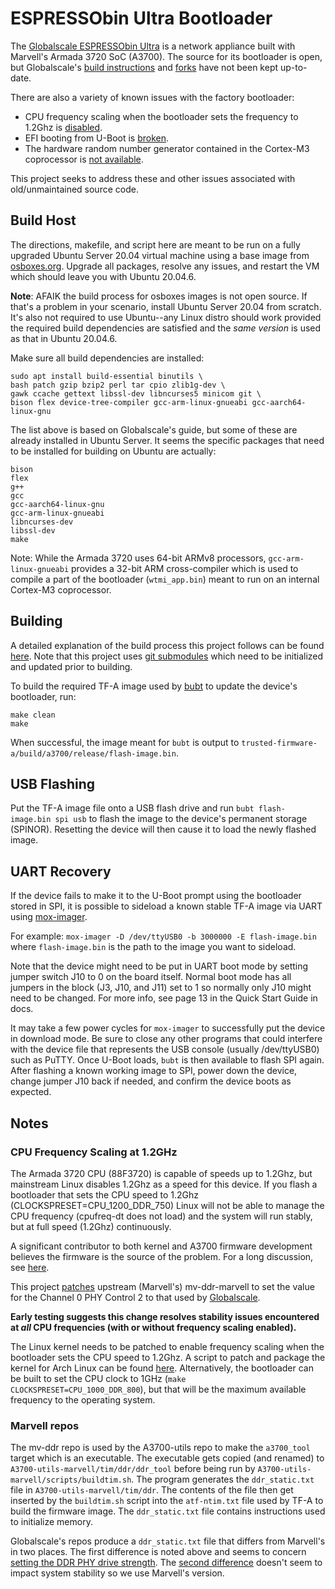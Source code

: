 # ESPRESSObin Ultra Bootloader

The [Globalscale ESPRESSObin Ultra](https://globalscaletechnologies.com/product/espressobin-ultra/) is a network appliance built with Marvell's Armada 3720 SoC (A3700). The source for its bootloader is open, but Globalscale's [build instructions](https://espressobin.net/espressobin-ultra-build-instruction/) and [forks](https://github.com/globalscaletechnologies) have not been kept up-to-date.

There are also a variety of known issues with the factory bootloader:
* CPU frequency scaling when the bootloader sets the frequency to 1.2Ghz is [disabled](https://github.com/torvalds/linux/commit/484f2b7c61b9ae58cc00c5127bcbcd9177af8dfe).
* EFI booting from U-Boot is [broken](https://lore.kernel.org/regressions/NpVfaMj--3-9@bens.haus/T/).
* The hardware random number generator contained in the Cortex-M3 coprocessor is [not available](https://gitlab.nic.cz/turris/mox-boot-builder).

This project seeks to address these and other issues associated with old/unmaintained source code. 

## Build Host

The directions, makefile, and script here are meant to be run on a fully upgraded Ubuntu Server 20.04 virtual machine using a base image from [osboxes.org](https://www.osboxes.org/ubuntu-server/#ubuntu-server-20-04-4-vbox). Upgrade all packages, resolve any issues, and restart the VM which should leave you with Ubuntu 20.04.6.

__Note__: AFAIK the build process for osboxes images is not open source. If that's a problem in your scenario, install Ubuntu Server 20.04 from scratch. It's also not required to use Ubuntu--any Linux distro should work provided the required build dependencies are satisfied and the _same version_ is used as that in Ubuntu 20.04.6.

Make sure all build dependencies are installed:
```
sudo apt install build-essential binutils \
bash patch gzip bzip2 perl tar cpio zlib1g-dev \
gawk ccache gettext libssl-dev libncurses5 minicom git \
bison flex device-tree-compiler gcc-arm-linux-gnueabi gcc-aarch64-linux-gnu
```
The list above is based on Globalscale's guide, but some of these are already installed in Ubuntu Server. It seems the specific packages that need to be installed for building on Ubuntu are actually:

```
bison
flex
g++
gcc
gcc-aarch64-linux-gnu
gcc-arm-linux-gnueabi
libncurses-dev
libssl-dev
make
```

Note: While the Armada 3720 uses 64-bit ARMv8 processors, `gcc-arm-linux-gnueabi` provides a 32-bit ARM cross-compiler which is used to compile a part of the bootloader (`wtmi_app.bin`) meant to run on an internal Cortex-M3 coprocessor.

## Building
A detailed explanation of the build process this project follows can be found [here](https://trustedfirmware-a.readthedocs.io/en/v2.10/plat/marvell/armada/build.html). Note that this project uses [git submodules](https://git-scm.com/book/en/v2/Git-Tools-Submodules) which need to be initialized and updated prior to building.

To build the required TF-A image used by [bubt](https://source.denx.de/u-boot/u-boot/-/blob/master/doc/mvebu/cmd/bubt.txt) to update the device's bootloader, run:
```
make clean
make
```
When successful, the image meant for `bubt` is output to `trusted-firmware-a/build/a3700/release/flash-image.bin`.

## USB Flashing
Put the TF-A image file onto a USB flash drive and run `bubt flash-image.bin spi usb` to flash the image to the device's permanent storage (SPINOR). Resetting the device will then cause it to load the newly flashed image.

## UART Recovery
If the device fails to make it to the U-Boot prompt using the bootloader stored in SPI, it is possible to sideload a known stable TF-A image via UART using [mox-imager](https://gitlab.nic.cz/turris/mox-imager).

For example: `mox-imager -D /dev/ttyUSB0 -b 3000000 -E flash-image.bin` where `flash-image.bin` is the path to the image you want to sideload.

Note that the device might need to be put in UART boot mode by setting jumper switch J10 to 0 on the board itself. Normal boot mode has all jumpers in the block (J3, J10, and J11) set to 1 so normally only J10 might need to be changed. For more info, see page 13 in the Quick Start Guide in docs.

It may take a few power cycles for `mox-imager` to successfully put the device in download mode. Be sure to close any other programs that could interfere with the device file that represents the USB console (usually /dev/ttyUSB0) such as PuTTY. Once U-Boot loads, `bubt` is then available to flash SPI again. After flashing a known working image to SPI, power down the device, change jumper J10 back if needed, and confirm the device boots as expected.

## Notes

### CPU Frequency Scaling at 1.2GHz
The Armada 3720 CPU (88F3720) is capable of speeds up to 1.2Ghz, but mainstream Linux disables 1.2Ghz as a speed for this device. If you flash a bootloader that sets the CPU speed to 1.2Ghz (CLOCKSPRESET=CPU_1200_DDR_750) Linux will not be able to manage the CPU frequency (cpufreq-dt does not load) and the system will run stably, but at full speed (1.2Ghz) continuously.

A significant contributor to both kernel and A3700 firmware development believes the firmware is the source of the problem. For a long discussion, see [here](https://github.com/MarvellEmbeddedProcessors/linux-marvell/issues/20).

This project [patches](https://github.com/bschnei/mv-ddr-marvell/commit/ed21e2baae07b110d5ce1f539e4256d806782623) upstream (Marvell's) mv-ddr-marvell to set the value for the Channel 0 PHY Control 2 to that used by [Globalscale](https://github.com/globalscaletechnologies/A3700-utils-marvell/commit/feced21c4c343428eab2f99cc9c78028bb961690).

__Early testing suggests this change resolves stability issues encountered at *all* CPU frequencies (with or without frequency scaling enabled).__

The Linux kernel needs to be patched to enable frequency scaling when the bootloader sets the CPU speed to 1.2Ghz. A script to patch and package the kernel for Arch Linux can be found [here](https://github.com/bschnei/linux-ebu/). Alternatively, the bootloader can be built to set the CPU clock to 1GHz (`make CLOCKSPRESET=CPU_1000_DDR_800`), but that will be the maximum available frequency to the operating system.

### Marvell repos
The mv-ddr repo is used by the A3700-utils repo to make the `a3700_tool` target which is an executable. The executable gets copied (and renamed) to `A3700-utils-marvell/tim/ddr/ddr_tool` before being run by `A3700-utils-marvell/scripts/buildtim.sh`. The program generates the `ddr_static.txt` file in `A3700-utils-marvell/tim/ddr`. The contents of the file then get inserted by the `buildtim.sh` script into the `atf-ntim.txt` file used by TF-A to build the firmware image. The `ddr_static.txt` file contains instructions used to initialize memory.

Globalscale's repos produce a `ddr_static.txt` file that differs from Marvell's in two places. The first difference is noted above and seems to concern [setting the DDR PHY drive strength](https://github.com/globalscaletechnologies/A3700-utils-marvell/commit/feced21c4c343428eab2f99cc9c78028bb961690). The [second difference](https://github.com/MarvellEmbeddedProcessors/mv-ddr-marvell/commit/4208ad5f2d1cee6125d3047ea1aac90a051e3d16) doesn't seem to impact system stability so we use Marvell's version.